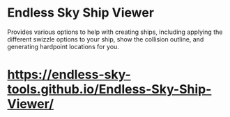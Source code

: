 # Endless Sky Ship Viewer
Provides various options to help with creating ships, including applying the different swizzle options to your ship, show the collision outline, and generating hardpoint locations for you.

# https://endless-sky-tools.github.io/Endless-Sky-Ship-Viewer/
